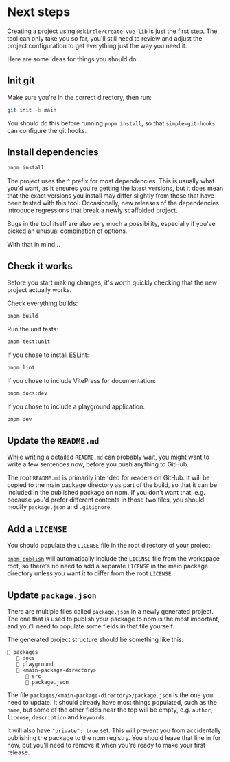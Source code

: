 # Next steps

Creating a project using `@skirtle/create-vue-lib` is just the first step. The tool can only take you so far, you'll still need to review and adjust the project configuration to get everything just the way you need it.

Here are some ideas for things you should do...

## Init git

Make sure you're in the correct directory, then run:

```sh
git init -b main
```

You should do this before running `pnpm install`, so that `simple-git-hooks` can configure the git hooks.

## Install dependencies

```sh
pnpm install
```

The project uses the `^` prefix for most dependencies. This is usually what you'd want, as it ensures you're getting the latest versions, but it does mean that the exact versions you install may differ slightly from those that have been tested with this tool. Occasionally, new releases of the dependencies introduce regressions that break a newly scaffolded project.

Bugs in the tool itself are also very much a possibility, especially if you've picked an unusual combination of options.

With that in mind...

## Check it works

Before you start making changes, it's worth quickly checking that the new project actually works.

Check everything builds:

```sh
pnpm build
```

Run the unit tests:

```sh
pnpm test:unit
```

If you chose to install ESLint:

```sh
pnpm lint
```

If you chose to include VitePress for documentation:

```sh
pnpm docs:dev
```

If you chose to include a playground application:

```sh
pnpm dev
```

## Update the `README.md`

While writing a detailed `README.md` can probably wait, you might want to write a few sentences now, before you push anything to GitHub.

The root `README.md` is primarily intended for readers on GitHub. It will be copied to the main package directory as part of the build, so that it can be included in the published package on npm. If you don't want that, e.g. because you'd prefer different contents in those two files, you should modify `package.json` and `.gitignore`.

## Add a `LICENSE`

You should populate the `LICENSE` file in the root directory of your project.

[`pnpm publish`](https://pnpm.io/cli/publish) will automatically include the `LICENSE` file from the workspace root, so there's no need to add a separate `LICENSE` in the main package directory unless you want it to differ from the root `LICENSE`.

## Update `package.json`

There are multiple files called `package.json` in a newly generated project. The one that is used to publish your package to npm is the most important, and you'll need to populate some fields in that file yourself.

The generated project structure should be something like this:

```
📁 packages
   📁 docs
   📁 playground
   📁 <main-package-directory>
      📁 src
      📄 package.json
```

The file `packages/<main-package-directory>/package.json` is the one you need to update. It should already have most things populated, such as the `name`, but some of the other fields near the top will be empty, e.g. `author`, `license`, `description` and `keywords`.

It will also have `"private": true` set. This will prevent you from accidentally publishing the package to the npm registry. You should leave that line in for now, but you'll need to remove it when you're ready to make your first release.
